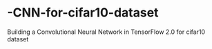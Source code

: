 # -CNN-for-cifar10-dataset
Building a Convolutional Neural Network in TensorFlow 2.0 for cifar10 dataset
